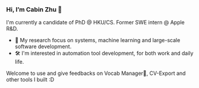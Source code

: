 ### Hi, I’m Cabin Zhu 👋

I'm currently a candidate of PhD @ HKU/CS. Former SWE intern @ Apple R&D.

- 🌱 My research focus on systems, machine learning and large-scale software development.
- 🛠️ I'm interested in automation tool development, for both work and daily life.
  
Welcome to use and give feedbacks on Vocab Manager📕, CV-Export and other tools I built :D
